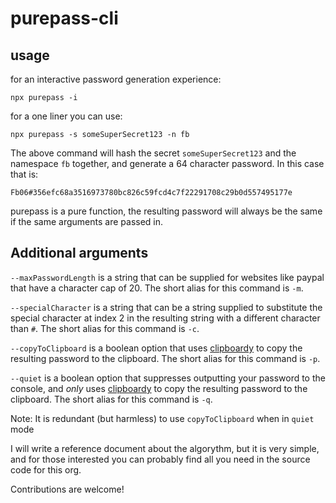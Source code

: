 # purepass-cli

## usage

for an interactive password generation experience:
```
npx purepass -i
```

for a one liner you can use:
```
npx purepass -s someSuperSecret123 -n fb
```

The above command will hash the secret `someSuperSecret123` and the namespace `fb` together, and generate a 64 character password. In this case that is:

```
Fb06#356efc68a3516973780bc826c59fcd4c7f22291708c29b0d557495177e
```

purepass is a pure function, the resulting password will always be the same if the same arguments are passed in.

## Additional arguments 
`--maxPasswordLength` is a string that can be supplied for websites like paypal that have a character cap of 20. The short alias for this command is `-m`.

`--specialCharacter` is a string that can be a string supplied to substitute the special character at index 2 in the resulting string with a different character than `#`. The short alias for this command is `-c`.

`--copyToClipboard` is a boolean option that uses [clipboardy](https://npmjs.com/clipboardy) to copy the resulting password to the clipboard. The short alias for this command is `-p`.

`--quiet` is a boolean option that suppresses outputting your password to the console, and _only_ uses [clipboardy](https://npmjs.com/clipboardy) to copy the resulting password to the clipboard. The short alias for this command is `-q`. 

Note: It is redundant (but harmless) to  use `copyToClipboard` when in `quiet` mode

I will write a reference document about the algorythm, but it is very simple, and for those interested you can probably find all you need in the source code for this org.

Contributions are welcome!
